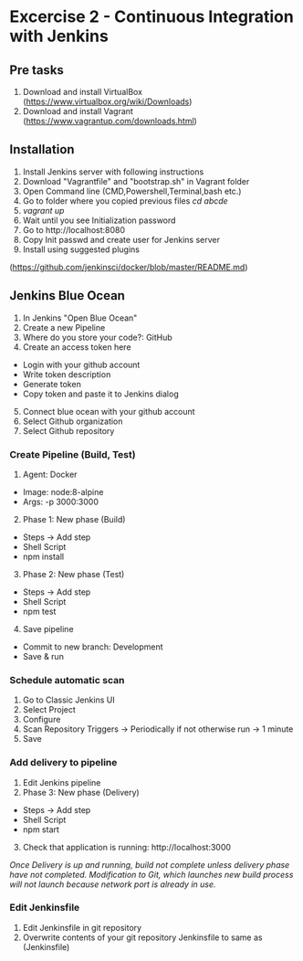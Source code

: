 # Excercise 2 - Continuous Integration with Jenkins
## Pre tasks
1. Download and install VirtualBox (https://www.virtualbox.org/wiki/Downloads)
2. Download and install Vagrant (https://www.vagrantup.com/downloads.html)

## Installation
1. Install Jenkins server with following instructions
2. Download "Vagrantfile" and "bootstrap.sh" in Vagrant folder
3. Open Command line (CMD,Powershell,Terminal,bash etc.)
4. Go to folder where you copied previous files _cd abcde_
5. _vagrant up_
6. Wait until you see Initialization password
7. Go to http://localhost:8080
8. Copy Init passwd and create user for Jenkins server
9. Install using suggested plugins

(https://github.com/jenkinsci/docker/blob/master/README.md)

## Jenkins Blue Ocean
1. In Jenkins "Open Blue Ocean"
2. Create a new Pipeline
3. Where do you store your code?: GitHub
4. Create an access token here
  - Login with your github account
  - Write token description
  - Generate token
  - Copy token and paste it to Jenkins dialog
5. Connect blue ocean with your github account
6. Select Github organization
7. Select Github repository

### Create Pipeline (Build, Test)
1. Agent: Docker
 - Image: node:8-alpine
 - Args: -p 3000:3000
2. Phase 1: New phase (Build)
 - Steps -> Add step
 - Shell Script
 - npm install
3. Phase 2: New phase (Test)
 - Steps -> Add step
 - Shell Script
 - npm test
 4. Save pipeline
  - Commit to new branch: Development
  - Save & run

### Schedule automatic scan
1. Go to Classic Jenkins UI
2. Select Project
3. Configure
4. Scan Repository Triggers -> Periodically if not otherwise run -> 1 minute
5. Save

### Add delivery to pipeline
1. Edit Jenkins pipeline
2. Phase 3: New phase (Delivery)
 - Steps -> Add step
 - Shell Script
 - npm start
 3. Check that application is running: http://localhost:3000

_Once Delivery is up and running, build not complete unless delivery phase have not completed. Modification to Git, which launches new build process will not launch because network port is already in use._

 ### Edit Jenkinsfile
 1. Edit Jenkinsfile in git repository
 2. Overwrite contents of your git repository Jenkinsfile to same as (Jenkinsfile)